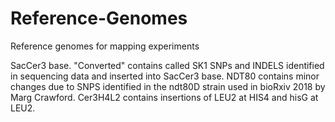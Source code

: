 # Reference-Genomes
Reference genomes for mapping experiments

SacCer3 base.
"Converted" contains called SK1 SNPs and INDELS identified in sequencing data and inserted into SacCer3 base.
NDT80 contains minor changes due to SNPS identified in the ndt80D strain used in bioRxiv 2018 by Marg Crawford.
Cer3H4L2 contains insertions of LEU2 at HIS4 and hisG at LEU2.
